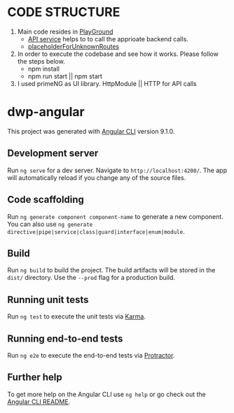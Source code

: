 
# CODE STRUCTURE

1. Main code resides in [PlayGround](./src//app/playground/playground.component.ts)
    * [API service](./src/app/services/config.service.ts) helps to to call the apprioate backend calls.
    * [placeholderForUnknownRoutes](./src/app/playground/not-found/notfound.module.ts)
2. In order to execute the codebase and see how it works. Please follow the steps below.
    * npm install
    * npm run start || npm start
3. I used primeNG as UI library. HttpModule || HTTP for API calls

# dwp-angular

This project was generated with [Angular CLI](https://github.com/angular/angular-cli) version 9.1.0.

## Development server

Run `ng serve` for a dev server. Navigate to `http://localhost:4200/`. The app will automatically reload if you change any of the source files.

## Code scaffolding

Run `ng generate component component-name` to generate a new component. You can also use `ng generate directive|pipe|service|class|guard|interface|enum|module`.

## Build

Run `ng build` to build the project. The build artifacts will be stored in the `dist/` directory. Use the `--prod` flag for a production build.

## Running unit tests

Run `ng test` to execute the unit tests via [Karma](https://karma-runner.github.io).

## Running end-to-end tests

Run `ng e2e` to execute the end-to-end tests via [Protractor](http://www.protractortest.org/).

## Further help

To get more help on the Angular CLI use `ng help` or go check out the [Angular CLI README](https://github.com/angular/angular-cli/blob/master/README.md).
